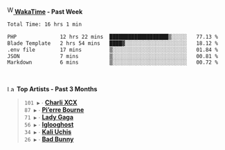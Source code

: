 <img src="https://github.com/dxnter/dxnter/assets/17434202/67b21fa4-d36d-46f9-9dec-f23d976b00ef" alt="WakaTime Logo" width="14" height="18"/><a href="https://wakatime.com/@dxnter" target="_blank"><strong> WakaTime</strong></a><strong> - Past Week</strong>

<!--START_SECTION:waka-->

```txt
Total Time: 16 hrs 1 min

PHP              12 hrs 22 mins  ███████████████████▒░░░░░   77.13 %
Blade Template   2 hrs 54 mins   ████▓░░░░░░░░░░░░░░░░░░░░   18.12 %
.env file        17 mins         ▒░░░░░░░░░░░░░░░░░░░░░░░░   01.84 %
JSON             7 mins          ▒░░░░░░░░░░░░░░░░░░░░░░░░   00.81 %
Markdown         6 mins          ▒░░░░░░░░░░░░░░░░░░░░░░░░   00.72 %
```

<!--END_SECTION:waka-->

<br/>

<!--START_LASTFM_ARTISTS:{"period": "3month", "rows": 6}-->
<a href="https://last.fm" target="_blank"><img src="https://user-images.githubusercontent.com/17434202/215290617-e793598d-d7c9-428f-9975-156db1ba89cc.svg" alt="Last.fm Logo" width="18" height="13"/></a> **Top Artists - Past 3 Months**

> `101 ▶️` ∙ **[Charli XCX](https://www.last.fm/music/Charli+XCX)**<br/>
> `87 ▶️` ∙ **[Pi’erre Bourne](https://www.last.fm/music/Pi%E2%80%99erre+Bourne)**<br/>
> `71 ▶️` ∙ **[Lady Gaga](https://www.last.fm/music/Lady+Gaga)**<br/>
> `56 ▶️` ∙ **[Iglooghost](https://www.last.fm/music/Iglooghost)**<br/>
> `34 ▶️` ∙ **[Kali Uchis](https://www.last.fm/music/Kali+Uchis)**<br/>
> `26 ▶️` ∙ **[Bad Bunny](https://www.last.fm/music/Bad+Bunny)**<br/>
<!--END_LASTFM_ARTISTS-->
